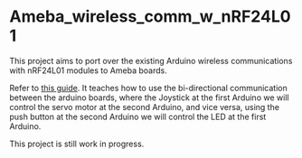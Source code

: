 # Ameba_wireless_comm_w_nRF24L01

This project aims to port over the existing Arduino wireless communications with nRF24L01 modules to Ameba boards. 

Refer to [this guide](https://howtomechatronics.com/tutorials/arduino/arduino-wireless-communication-nrf24l01-tutorial/). It teaches how to use the bi-directional communication between the arduino boards, where the Joystick at the first Arduino we will control the servo motor at the second Arduino, and vice versa, using the push button at the second Arduino we will control the LED at the first Arduino.

This project is still work in progress.

